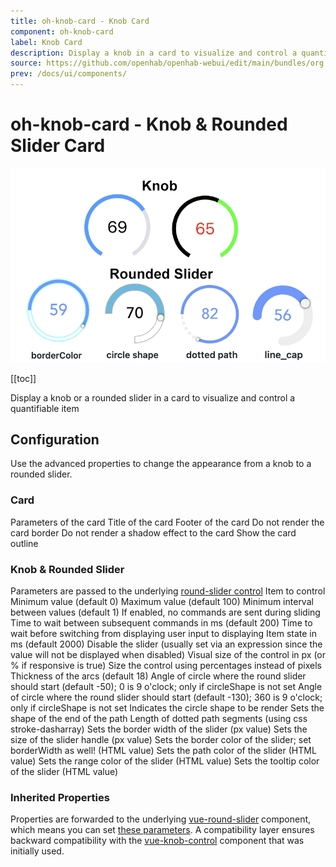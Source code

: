 ```yaml
---
title: oh-knob-card - Knob Card
component: oh-knob-card
label: Knob Card
description: Display a knob in a card to visualize and control a quantifiable item
source: https://github.com/openhab/openhab-webui/edit/main/bundles/org.openhab.ui/doc/components/oh-knob-card.md
prev: /docs/ui/components/
---
```


# oh-knob-card - Knob & Rounded Slider Card

![](images/oh-knob/header.png)

[[toc]]

<!-- Note: you can overwrite the definition-provided description and add your own intro/additional sections instead -->
<!-- DO NOT REMOVE the following comments if you intend to keep the definition-provided description -->
<!-- GENERATED componentDescription -->
Display a knob or a rounded slider in a card to visualize and control a quantifiable item
<!-- GENERATED /componentDescription -->

## Configuration

Use the advanced properties to change the appearance from a knob to a rounded slider.

<!-- DO NOT REMOVE the following comments -->
<!-- GENERATED props -->
### Card
<div class="props">
<PropGroup name="card" label="Card">
  Parameters of the card
<PropBlock type="TEXT" name="title" label="Title">
  <PropDescription>
    Title of the card
  </PropDescription>
</PropBlock>
<PropBlock type="TEXT" name="footer" label="Footer text">
  <PropDescription>
    Footer of the card
  </PropDescription>
</PropBlock>
<PropBlock type="BOOLEAN" name="noBorder" label="No Border">
  <PropDescription>
    Do not render the card border
  </PropDescription>
</PropBlock>
<PropBlock type="BOOLEAN" name="noShadow" label="No Shadow">
  <PropDescription>
    Do not render a shadow effect to the card
  </PropDescription>
</PropBlock>
<PropBlock type="BOOLEAN" name="outline" label="Outline">
  <PropDescription>
    Show the card outline
  </PropDescription>
</PropBlock>
</PropGroup>
</div>

### Knob & Rounded Slider
<div class="props">
<PropGroup name="knob" label="Knob & Rounded Slider">
  Parameters are passed to the underlying <a target="_blank" class="external text-color-blue" href="https://github.com/soundar24/vue-round-slider#props">round-slider control</a>
<PropBlock type="TEXT" name="item" label="Item" context="item">
  <PropDescription>
    Item to control
  </PropDescription>
</PropBlock>
<PropBlock type="INTEGER" name="min" label="Min">
  <PropDescription>
    Minimum value (default 0)
  </PropDescription>
</PropBlock>
<PropBlock type="INTEGER" name="max" label="Max">
  <PropDescription>
    Maximum value (default 100)
  </PropDescription>
</PropBlock>
<PropBlock type="DECIMAL" name="step" label="Step">
  <PropDescription>
    Minimum interval between values (default 1)
  </PropDescription>
</PropBlock>
<PropBlock type="BOOLEAN" name="releaseOnly" label="Send command only on release">
  <PropDescription>
    If enabled, no commands are sent during sliding
  </PropDescription>
</PropBlock>
<PropBlock type="INTEGER" name="commandInterval" label="Command Interval">
  <PropDescription>
    Time to wait between subsequent commands in ms (default 200)
  </PropDescription>
</PropBlock>
<PropBlock type="INTEGER" name="delayStateDisplay" label="Delay State Display">
  <PropDescription>
    Time to wait before switching from displaying user input to displaying Item state in ms (default 2000)
  </PropDescription>
</PropBlock>
<PropBlock type="BOOLEAN" name="disabled" label="Disabled">
  <PropDescription>
    Disable the slider (usually set via an expression since the value will not be displayed when disabled)
  </PropDescription>
</PropBlock>
<PropBlock type="INTEGER" name="size" label="Size">
  <PropDescription>
    Visual size of the control in px (or % if responsive is true)
  </PropDescription>
</PropBlock>
<PropBlock type="BOOLEAN" name="responsive" label="Responsive">
  <PropDescription>
    Size the control using percentages instead of pixels
  </PropDescription>
</PropBlock>
<PropBlock type="INTEGER" name="strokeWidth" label="Stroke Width">
  <PropDescription>
    Thickness of the arcs (default 18)
  </PropDescription>
</PropBlock>
<PropBlock type="INTEGER" name="startAngle" label="Start Angle">
  <PropDescription>
    Angle of circle where the round slider should start (default -50); 0 is 9 o'clock; only if circleShape is not set
  </PropDescription>
</PropBlock>
<PropBlock type="INTEGER" name="endAngle" label="End Angle">
  <PropDescription>
    Angle of circle where the round slider should start (default -130); 360 is 9 o'clock; only if circleShape is not set
  </PropDescription>
</PropBlock>
<PropBlock type="TEXT" name="circleShape" label="Circle Shape">
  <PropDescription>
    Indicates the circle shape to be render
  </PropDescription>
  <PropOptions>
    <PropOption value="full" label="full" />
    <PropOption value="half-top" label="half top" />
    <PropOption value="half-bottom" label="half bottom" />
    <PropOption value="half-left" label="half left" />
    <PropOption value="half-right" label="half right" />
    <PropOption value="quarter-top-left" label="quarter top left" />
    <PropOption value="quarter-top-right" label="quarter top right" />
    <PropOption value="quarter-bottom-left" label="quarter bottom left" />
    <PropOption value="quarter-bottom-right" label="quarter bottom right" />
    <PropOption value="pie" label="pie" />
  </PropOptions>
</PropBlock>
<PropBlock type="TEXT" name="lineCap" label="Line Cap">
  <PropDescription>
    Sets the shape of the end of the path
  </PropDescription>
  <PropOptions>
    <PropOption value="square" label="square" />
    <PropOption value="round" label="round" />
  </PropOptions>
</PropBlock>
<PropBlock type="INTEGER" name="dottedPath" label="Dotted Path">
  <PropDescription>
    Length of dotted path segments (using css stroke-dasharray)
  </PropDescription>
</PropBlock>
<PropBlock type="INTEGER" name="borderWidth" label="Border Width">
  <PropDescription>
    Sets the border width of the slider (px value)
  </PropDescription>
</PropBlock>
<PropBlock type="TEXT" name="handleSize" label="Handle Size">
  <PropDescription>
    Sets the size of the slider handle (px value)
  </PropDescription>
</PropBlock>
<PropBlock type="TEXT" name="borderColor" label="Border Color">
  <PropDescription>
    Sets the border color of the slider; set borderWidth as well! (HTML value)
  </PropDescription>
</PropBlock>
<PropBlock type="TEXT" name="pathColor" label="Path Color">
  <PropDescription>
    Sets the path color of the slider (HTML value)
  </PropDescription>
</PropBlock>
<PropBlock type="TEXT" name="rangeColor" label="Range Color">
  <PropDescription>
    Sets the range color of the slider (HTML value)
  </PropDescription>
</PropBlock>
<PropBlock type="TEXT" name="tooltipColor" label="Tooltip Color">
  <PropDescription>
    Sets the tooltip color of the slider (HTML value)
  </PropDescription>
</PropBlock>
</PropGroup>
</div>


<!-- GENERATED /props -->

### Inherited Properties

Properties are forwarded to the underlying [vue-round-slider](https://vue.roundsliderui.com/) component, which means you can set [these parameters](https://roundsliderui.com/document.html#options).
A compatibility layer ensures backward compatibility with the [vue-knob-control](https://github.com/kramer99/vue-knob-control#readme) component that was initially used.

<!-- If applicable describe the slots recognized by the component and what they represent:
### Slots

#### `default`

The contents of the oh-knob-card.

-->

<!-- Add as many examples as desired - put the YAML in a details container when it becomes too long (~150/200+ lines):
## Examples

### Example 1

![](./images/oh-knob-card/example1.jpg)

```yaml
component: oh-knob-card
config:
  prop1: value1
  prop2: value2
```

### Example 2

![](./images/oh-knob-card/example2.jpg)

::: details YAML
```yaml
component: oh-knob-card
config:
  prop1: value1
  prop2: value2
slots
```
:::

-->

<!-- Try to clean up URLs to the forum (https://community.openhab.org/t/<threadID>[/<postID>] should suffice)
## Community Resources

- [Community Post 1](https://community.openhab.org/t/12345)
- [Community Post 2](https://community.openhab.org/t/23456)
-->
